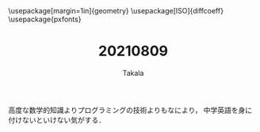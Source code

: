 ﻿---
title: 20210809
yesterday: 20210808
tomorrow: 20210810
days: 591
author: Takala
header-includes:
  - \usepackage[margin=1in]{geometry}
  - \usepackage[ISO]{diffcoeff}
  - \usepackage{pxfonts}
---



高度な数学的知識よりプログラミングの技術よりもなにより，
中学英語を身に付けないといけない気がする．


